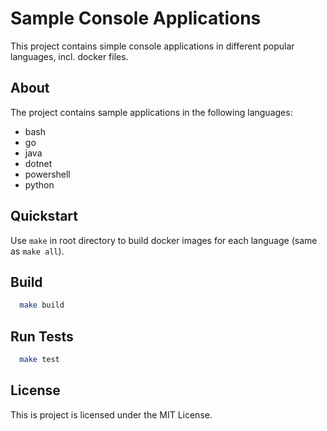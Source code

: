 
# Sample Console Applications

This project contains simple console applications in different popular languages, incl. docker files.

## About

The project contains sample applications in the following languages:
- bash
- go
- java
- dotnet
- powershell
- python

## Quickstart
Use `make` in root directory to build docker images for each language (same as `make all`).

## Build

```bash
  make build
```


## Run Tests

```bash
  make test
```

## License
This is project is licensed under the MIT License.